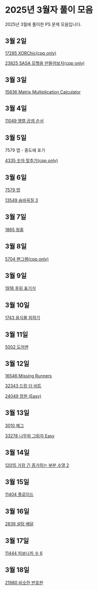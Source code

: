 # 2025년 3월자 풀이 모음

2025년 3월에 풀이한 PS 문제 모음입니다.

## 3월 2일

[17285 XORChic(cpp only)](20250302/17285.cpp)

[23825 SASA 모형을 만들어보자(cpp only)](20250302/23825.cpp)

## 3월 3일

[15836 Matrix Multiplication Calculator](20250303/15836번-Matrix%20Multiplication%20Calculator.md)

## 3월 4일

[11049 행렬 곱셈 순서](20250304/11049번-행렬%20곱셈%20순서.md)

## 3월 5일

7579 앱 - 중도에 포기

[4335 숫자 맞추기(cpp only)](20250305/4335.cpp)

## 3월 6일

[7579 앱](20250306/7579번-앱.md)

[13549 숨바꼭질 3](20250306/13549번-숨바꼭질%203.md)

## 3월 7일

[1865 웜홀](20250307/1865번-웜홀.md)

## 3월 8일

[5704 팬그램(cpp only)](20250308/5704.cpp)

## 3월 9일

[1918 후위 표기식](20250309/1918번-후위%20표기식.md)

## 3월 10일

[1743 음식물 피하기](20250310/1743번-음식물%20피하기.md)

## 3월 11일

[5002 도어맨](20250311/5002번-도어맨.md)

## 3월 12일

[16546 Missing Runners](20250312/16546번-Missing%20Runners.md)

[32343 드랍 더 비트](20250312/32343번-드랍%20더%20비트.md)

[24049 정원 (Easy)](<20250312/24049번-정원%20(Easy).md>)

## 3월 13일

[3010 페그](20250313/3010번-페그.md)

[33278 나무와 그림자 Easy](20250313/33278번-나무와%20그림자%20easy.md)

## 3월 14일

[12015 가장 긴 증가하는 부분 수열 2](20250314/12015번-가장%20긴%20증가하는%20부분%20수열%202.md)

## 3월 15일

[11404 플로이드](20250315/11404번-플로이드.md)

## 3월 16일

[2839 설탕 배달](20250316/2839번-설탕%20배달.md)

## 3월 17일

[11444 피보나치 수 6](20250317/11444번-피보나치%20수%206.md)

## 3월 18일

[21980 비슷한 번호판](20250318/21980번-비슷한%20번호판.md)

